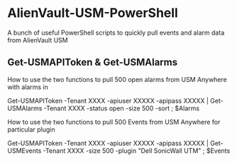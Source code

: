 # AlienVault-USM-PowerShell
A bunch of useful PowerShell scripts to quickly pull events and alarm data from AlienVault USM

## Get-USMAPIToken & Get-USMAlarms

How to use the two functions to pull 500 open alarms from USM Anywhere with alarms in 

Get-USMAPIToken -Tenant XXXX -apiuser XXXXX -apipass XXXXX | Get-USMAlarms -Tenant XXXX -status open -size 500 -sort  ; $Alarms

How to use the two functions to pull 500 Events from USM Anywhere for particular plugin

Get-USMAPIToken -Tenant XXXX -apiuser XXXXX -apipass XXXXX | Get-USMEvents -Tenant XXXX -size 500 -plugin "Dell SonicWall UTM" ; $Events
